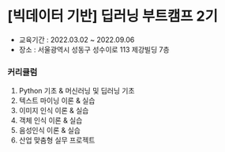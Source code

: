 # [빅데이터 기반] 딥러닝 부트캠프 2기

* 교육기간 : 2022.03.02 ~ 2022.09.06
* 장소 : 서울광역시 성동구 성수이로 113 제강빌딩 7층

### 커리큘럼
1. Python 기초 & 머신러닝 및 딥러닝 기초
2. 텍스트 마이닝 이론 & 실습
3. 이미지 인식 이론 & 실습
4. 객체 인식 이론 & 실습
5. 음성인식 이론 & 실습
6. 산업 맞춤형 실무 프로젝트
